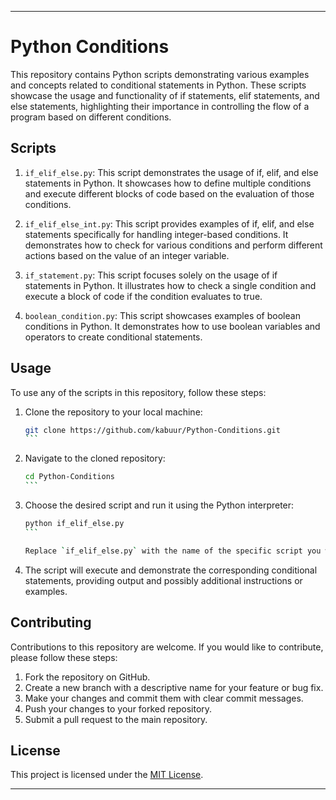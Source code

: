 
---

# Python Conditions

This repository contains Python scripts demonstrating various examples and concepts related to conditional statements in Python. These scripts showcase the usage and functionality of if statements, elif statements, and else statements, highlighting their importance in controlling the flow of a program based on different conditions.

## Scripts

1. `if_elif_else.py`: This script demonstrates the usage of if, elif, and else statements in Python. It showcases how to define multiple conditions and execute different blocks of code based on the evaluation of those conditions.

2. `if_elif_else_int.py`: This script provides examples of if, elif, and else statements specifically for handling integer-based conditions. It demonstrates how to check for various conditions and perform different actions based on the value of an integer variable.

3. `if_statement.py`: This script focuses solely on the usage of if statements in Python. It illustrates how to check a single condition and execute a block of code if the condition evaluates to true.

4. `boolean_condition.py`: This script showcases examples of boolean conditions in Python. It demonstrates how to use boolean variables and operators to create conditional statements.

## Usage

To use any of the scripts in this repository, follow these steps:

1. Clone the repository to your local machine:

   ````bash
   git clone https://github.com/kabuur/Python-Conditions.git
   ```

2. Navigate to the cloned repository:

   ````bash
   cd Python-Conditions
   ```

3. Choose the desired script and run it using the Python interpreter:

   ````bash
   python if_elif_else.py
   ```

   Replace `if_elif_else.py` with the name of the specific script you want to run.

4. The script will execute and demonstrate the corresponding conditional statements, providing output and possibly additional instructions or examples.

## Contributing

Contributions to this repository are welcome. If you would like to contribute, please follow these steps:

1. Fork the repository on GitHub.
2. Create a new branch with a descriptive name for your feature or bug fix.
3. Make your changes and commit them with clear commit messages.
4. Push your changes to your forked repository.
5. Submit a pull request to the main repository.

## License

This project is licensed under the [MIT License](LICENSE).

---


